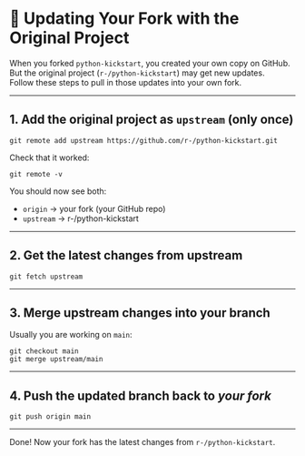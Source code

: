 # 🔄 Updating Your Fork with the Original Project

When you forked `python-kickstart`, you created your own copy on GitHub.  
But the original project (`r-/python-kickstart`) may get new updates.  
Follow these steps to pull in those updates into your own fork.

---

## 1. Add the original project as `upstream` (only once)

    git remote add upstream https://github.com/r-/python-kickstart.git

Check that it worked:

    git remote -v

You should now see both:

- `origin` → your fork (your GitHub repo)  
- `upstream` → r-/python-kickstart  

---

## 2. Get the latest changes from upstream

    git fetch upstream

---

## 3. Merge upstream changes into your branch

Usually you are working on `main`:

    git checkout main
    git merge upstream/main

---

## 4. Push the updated branch back to *your fork*

    git push origin main

---

Done! Now your fork has the latest changes from `r-/python-kickstart`.